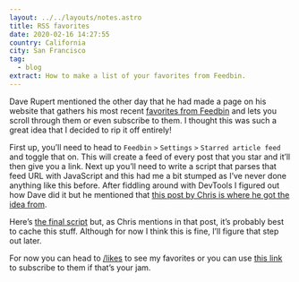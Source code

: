 ```yaml
---
layout: ../../layouts/notes.astro
title: RSS favorites
date: 2020-02-16 14:27:55
country: California
city: San Francisco
tag:
  - blog
extract: How to make a list of your favorites from Feedbin.
---
```


Dave Rupert mentioned the other day that he had made a page on his website that gathers his most recent [favorites from Feedbin](https://daverupert.com/likes/) and lets you scroll through them or even subscribe to them. I thought this was such a great idea that I decided to rip it off entirely!

First up, you’ll need to head to `Feedbin` `>` `Settings` `>` `Starred article feed` and toggle that on. This will create a feed of every post that you star and it’ll then give you a link. Next up you’ll need to write a script that parses that feed URL with JavaScript and this had me a bit stumped as I’ve never done anything like this before. After fiddling around with DevTools I figured out how Dave did it but he mentioned that [this post by Chris is where he got the idea from](https://css-tricks.com/how-to-fetch-and-parse-rss-feeds-in-javascript/).

Here’s [the final script](https://codepen.io/robinrendle/pen/a1c68736d5df9451992441e9f1c142e6?editors=1010) but, as Chris mentions in that post, it’s probably best to cache this stuff. Although for now I think this is fine, I’ll figure that step out later.

For now you can head to [/likes](/likes.html) to see my favorites or you can use [this link](https://feedbin.com/starred/aLWF-kwUgSwGZ_pDRzeM4w.xml) to subscribe to them if that’s your jam.
